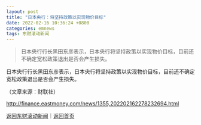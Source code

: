 ```yaml
---
layout: post
title: "日本央行：将坚持政策以实现物价目标"
date: 2022-02-16 10:36:24 +0800
categories: emnews
tags: 东财滚动新闻
---
```

> 日本央行行长黑田东彦表示，日本央行将坚持政策以实现物价目标，目前还不确定宽松政策退出是否会产生损失。

<p>日本央行行长黑田东彦表示，日本央行将坚持政策以实现物价目标，目前还不确定宽松政策退出是否会产生损失。</p><p class="em_media">（文章来源：财联社）</p>

<http://finance.eastmoney.com/news/1355,202202162278232694.html>

[返回东财滚动新闻](//finews.withounder.com/emnews/)｜[返回首页](//finews.withounder.com/)
